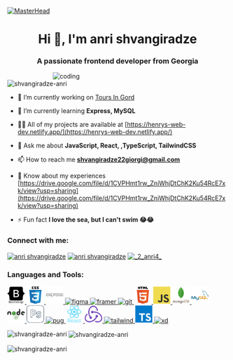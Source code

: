 [![MasterHead](https://citybreakscle.com/wp-content/uploads/2022/08/6-Proven-Ways-to-Become-a-Better-Programmer-and-Software-Developer.png)](https://henrys-web-dev.netlify.app/)
<h1 align="center">Hi 👋, I'm anri shvangiradze</h1>
<h3 align="center">A passionate frontend developer from Georgia</h3>

<img align="right" width="400" src="https://user-images.githubusercontent.com/69011963/137184767-79a13ec7-1bb3-4341-a6da-3a149c9c159a.gif" alt="coding">

<p align="left"> <img src="https://komarev.com/ghpvc/?username=shvangiradze-anri&label=Profile%20views&color=0e75b6&style=flat" alt="shvangiradze-anri" /> </p>

- 🔭 I’m currently working on [Tours In Gord](https://toursingord.netlify.app/)

- 🌱 I’m currently learning **Express, MySQL**

- 👨‍💻 All of my projects are available at [https://henrys-web-dev.netlify.app/](https://henrys-web-dev.netlify.app/)

- 💬 Ask me about **JavaScript, React, ,TypeScript, TailwindCSS**

- 📫 How to reach me **shvangiradze22giorgi@gmail.com**

- 📄 Know about my experiences [https://drive.google.com/file/d/1CVPHmt1rw_ZniWhjDtChK2Ku54RcE7xk/view?usp=sharing](https://drive.google.com/file/d/1CVPHmt1rw_ZniWhjDtChK2Ku54RcE7xk/view?usp=sharing)

- ⚡ Fun fact **I love the sea, but I can't swim 😂😂**

<h3 align="left">Connect with me:</h3>
<p align="left">
<a href="www.linkedin.com/in/anri-shvangiradze" target="blank"><img align="center" src="https://raw.githubusercontent.com/rahuldkjain/github-profile-readme-generator/master/src/images/icons/Social/linked-in-alt.svg" alt="anri shvangiradze" height="30" width="40" /></a>
<a href="https://www.facebook.com/profile.php?id=61555867877832" target="blank"><img align="center" src="https://raw.githubusercontent.com/rahuldkjain/github-profile-readme-generator/master/src/images/icons/Social/facebook.svg" alt="anri shvangiradze" height="30" width="40" /></a>
<a href="https://www.instagram.com/anri_shvangiradze/" target="blank"><img align="center" src="https://raw.githubusercontent.com/rahuldkjain/github-profile-readme-generator/master/src/images/icons/Social/instagram.svg" alt="_2_anri4_" height="30" width="40" /></a>
</p>

<h3 align="left">Languages and Tools:</h3>
<p align="left"> <a href="https://getbootstrap.com" target="_blank" rel="noreferrer"> <img src="https://raw.githubusercontent.com/devicons/devicon/master/icons/bootstrap/bootstrap-plain-wordmark.svg" alt="bootstrap" width="40" height="40"/> </a> <a href="https://www.w3schools.com/css/" target="_blank" rel="noreferrer"> <img src="https://raw.githubusercontent.com/devicons/devicon/master/icons/css3/css3-original-wordmark.svg" alt="css3" width="40" height="40"/> </a> <a href="https://expressjs.com" target="_blank" rel="noreferrer"> <img src="https://raw.githubusercontent.com/devicons/devicon/master/icons/express/express-original-wordmark.svg" alt="express" width="40" height="40"/> </a> <a href="https://www.figma.com/" target="_blank" rel="noreferrer"> <img src="https://www.vectorlogo.zone/logos/figma/figma-icon.svg" alt="figma" width="40" height="40"/> </a> <a href="https://www.framer.com/" target="_blank" rel="noreferrer"> <img src="https://www.vectorlogo.zone/logos/framer/framer-icon.svg" alt="framer" width="40" height="40"/> </a> <a href="https://git-scm.com/" target="_blank" rel="noreferrer"> <img src="https://www.vectorlogo.zone/logos/git-scm/git-scm-icon.svg" alt="git" width="40" height="40"/> </a> <a href="https://www.w3.org/html/" target="_blank" rel="noreferrer"> <img src="https://raw.githubusercontent.com/devicons/devicon/master/icons/html5/html5-original-wordmark.svg" alt="html5" width="40" height="40"/> </a> <a href="https://developer.mozilla.org/en-US/docs/Web/JavaScript" target="_blank" rel="noreferrer"> <img src="https://raw.githubusercontent.com/devicons/devicon/master/icons/javascript/javascript-original.svg" alt="javascript" width="40" height="40"/> </a> <a href="https://www.mongodb.com/" target="_blank" rel="noreferrer"> <img src="https://raw.githubusercontent.com/devicons/devicon/master/icons/mongodb/mongodb-original-wordmark.svg" alt="mongodb" width="40" height="40"/> </a> <a href="https://www.mysql.com/" target="_blank" rel="noreferrer"> <img src="https://raw.githubusercontent.com/devicons/devicon/master/icons/mysql/mysql-original-wordmark.svg" alt="mysql" width="40" height="40"/> </a> <a href="https://nodejs.org" target="_blank" rel="noreferrer"> <img src="https://raw.githubusercontent.com/devicons/devicon/master/icons/nodejs/nodejs-original-wordmark.svg" alt="nodejs" width="40" height="40"/> </a> <a href="https://www.photoshop.com/en" target="_blank" rel="noreferrer"> <img src="https://raw.githubusercontent.com/devicons/devicon/master/icons/photoshop/photoshop-line.svg" alt="photoshop" width="40" height="40"/> </a> <a href="https://pugjs.org" target="_blank" rel="noreferrer"> <img src="https://cdn.worldvectorlogo.com/logos/pug.svg" alt="pug" width="40" height="40"/> </a> <a href="https://reactjs.org/" target="_blank" rel="noreferrer"> <img src="https://raw.githubusercontent.com/devicons/devicon/master/icons/react/react-original-wordmark.svg" alt="react" width="40" height="40"/> </a> <a href="https://redux.js.org" target="_blank" rel="noreferrer"> <img src="https://raw.githubusercontent.com/devicons/devicon/master/icons/redux/redux-original.svg" alt="redux" width="40" height="40"/> </a> <a href="https://tailwindcss.com/" target="_blank" rel="noreferrer"> <img src="https://www.vectorlogo.zone/logos/tailwindcss/tailwindcss-icon.svg" alt="tailwind" width="40" height="40"/> </a> <a href="https://www.typescriptlang.org/" target="_blank" rel="noreferrer"> <img src="https://raw.githubusercontent.com/devicons/devicon/master/icons/typescript/typescript-original.svg" alt="typescript" width="40" height="40"/> </a> <a href="https://www.adobe.com/products/xd.html" target="_blank" rel="noreferrer"> <img src="https://cdn.worldvectorlogo.com/logos/adobe-xd.svg" alt="xd" width="40" height="40"/> </a> </p>

<p><img align="left" src="https://github-readme-stats.vercel.app/api/top-langs?username=shvangiradze-anri&show_icons=true&locale=en&layout=compact" alt="shvangiradze-anri" /></p>

<p>&nbsp;<img align="center" src="https://github-readme-stats.vercel.app/api?username=shvangiradze-anri&show_icons=true&locale=en" alt="shvangiradze-anri" /></p>

<p><img align="center" src="https://github-readme-streak-stats.herokuapp.com/?user=shvangiradze-anri&" alt="shvangiradze-anri" /></p>

